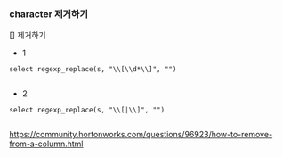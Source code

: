 ### character  제거하기

 [] 제거하기
 
 * 1 
 
 ```
 select regexp_replace(s, "\\[\\d*\\]", "")
  
 ```
* 2
 ```
 select regexp_replace(s, "\\[|\\]", "")
  
 ```


https://community.hortonworks.com/questions/96923/how-to-remove-from-a-column.html
